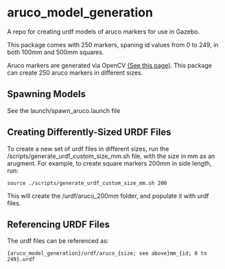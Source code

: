 # aruco_model_generation
A repo for creating urdf models of aruco markers for use in Gazebo.

This package comes with 250 markers, spaning id values from 0 to 249, in both 100mm and 500mm squares.

Aruco markers are generated via OpenCV [(See this page)](https://docs.opencv.org/3.1.0/d5/dae/tutorial_aruco_detection.html). This package can create 250 aruco markers in different sizes.

## Spawning Models
See the launch/spawn_aruco.launch file

## Creating Differently-Sized URDF Files
To create a new set of urdf files in different sizes, run the /scripts/generate_urdf_custom_size_mm.sh file, with the size in mm as an arugment. For example, to create square markers 200mm in side length, run:
```
source ./scripts/generate_urdf_custom_size_mm.sh 200
```

This will create the /urdf/aruco_200mm folder, and populate it with urdf files.

## Referencing URDF Files
The urdf files can be referenced as:
```
{aruco_model_generation}/urdf/aruco_{size; see above}mm_{id; 0 to 249}.urdf
```
